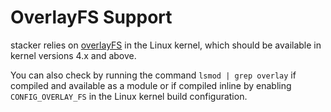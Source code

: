 # OverlayFS Support

stacker relies on [overlayFS](https://docs.kernel.org/filesystems/overlayfs.html) in the Linux kernel, which should be available in kernel versions 4.x and above.

You can also check by running the command `lsmod | grep overlay` if compiled
and available as a module or if compiled inline by enabling `CONFIG_OVERLAY_FS`
in the Linux kernel build configuration.
